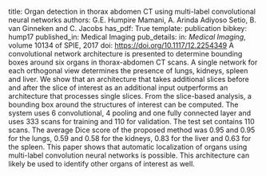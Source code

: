 title: Organ detection in thorax abdomen CT using multi-label convolutional neural networks
authors: G.E. Humpire Mamani, A. Arinda Adiyoso Setio, B. van Ginneken and C. Jacobs
has_pdf: True
template: publication
bibkey: hump17
published_in: Medical Imaging
pub_details: in: <i>Medical Imaging</i>, volume 10134 of SPIE, 2017
doi: https://doi.org/10.1117/12.2254349
A convolutional network architecture is presented to determine bounding boxes around six organs in thorax-abdomen CT scans. A single network for each orthogonal view determines the presence of lungs, kidneys, spleen and liver. We show that an architecture that takes additional slices before and after the slice of interest as an additional input outperforms an architecture that processes single slices. From the slice-based analysis, a bounding box around the structures of interest can be computed. The system uses 6 convolutional, 4 pooling and one fully connected layer and uses 333 scans for training and 110 for validation. The test set contains 110 scans. The average Dice score of the proposed method was 0.95 and 0.95 for the lungs, 0.59 and 0.58 for the kidneys, 0.83 for the liver and 0.63 for the spleen. This paper shows that automatic localization of organs using multi-label convolution neural networks is possible. This architecture can likely be used to identify other organs of interest as well.

